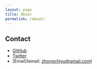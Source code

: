```yaml
---
layout: page
title: About
permalink: /about/
---
```


## Contact

* [GitHub](https://github.com/cattail)
* [Twitter](https://twitter.com/zhongchiyu)
* [Email](email: zhongchiyu@gmail.com)
